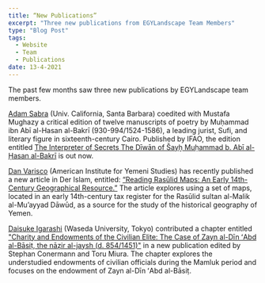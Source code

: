 ```yaml
---
title: “New Publications”
excerpt: "Three new publications from EGYLandscape Team Members"
type: "Blog Post"
tags:
  - Website
  - Team
  - Publications
date: 13-4-2021
---
```


The past few months saw three new publications by EGYLandscape team members.

[Adam Sabra](https://www.egylandscape.org/members/AdamSabra/) (Univ. California, Santa Barbara) coedited with Mustafa Mughazy a critical edition of twelve manuscripts of poetry by Muḥammad ibn Abī al-Hasan al-Bakrī (930-994/1524-1586), a leading jurist, Sufi, and literary figure in sixteenth-century Cairo. Published by IFAO, the edition entitled [The Interpreter of Secrets
The Dīwān of Šayḫ Muḥammad b. Abī al-Ḥasan al-Bakrī](https://www.ifao.egnet.net/publications/catalogue/9782724707816/) is out now. 

[Dan Varisco](https://www.egylandscape.org/members/DanielVarisco/) (American Institute for Yemeni Studies) has recently published a new article in Der Islam, entitled: [“Reading Rasūlid Maps: An Early 14th-Century Geographical Resource.”](https://doi.org/10.1515/islam-2021-0005) The article explores using a set of maps, located in an early 14th-century tax register for the Rasūlid sultan al-Malik al-Mu’ayyad Dāwūd, as a source for the study of the historical geography of Yemen.

[Daisuke Igarashi](https://www.egylandscape.org/members/DaisukeIgarashi/) (Waseda University, Tokyo) contributed a chapter entitled ["Charity and Endowments of the Civilian Elite: The Case of Zayn al-Dīn ʻAbd al-Bāsiṭ, the nāẓir al-jaysh (d. 854/1451)"](https://www.academia.edu/46529847/Charity_and_Endowments_of_the_Civilian_Elite_The_Case_of_Zayn_al_D%C4%ABn_%CA%BBAbd_al_B%C4%81si%E1%B9%AD_the_n%C4%81%E1%BA%93ir_al_jaysh_d_854_1451_) in a new publication edited by Stephan Conermann and Toru Miura. The chapter explores the understudied endowments of civilian officials during the Mamluk period and focuses on the endowment of Zayn al-Dīn ʻAbd al-Bāsiṭ.
